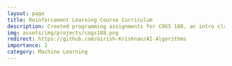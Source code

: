 ```yaml
---
layout: page
title: Reinforcement Learning Course Curriculum
description: Created programming assignments for COGS 188, an intro class on RL.
img: assets/img/projects/cogs188.png
redirect: https://github.com/Girish-Krishnan/AI-Algorithms
importance: 2
category: Machine Learning
---
```



